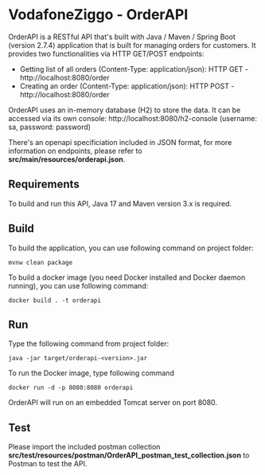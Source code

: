 # VodafoneZiggo - OrderAPI
OrderAPI is a RESTful API that's built with Java / Maven / Spring Boot (version 2.7.4) application that is built for managing orders for customers. 
It provides two functionalities via HTTP GET/POST endpoints: 
  - Getting list of all orders (Content-Type: application/json): HTTP GET - http://localhost:8080/order
  - Creating an order (Content-Type: application/json): HTTP POST - http://localhost:8080/order

OrderAPI uses an in-memory database (H2) to store the data. It can be accessed via its own console: http://localhost:8080/h2-console (username: sa, password: password)

There's an openapi specificiation included in JSON format, for more information on endpoints, please refer to <b>src/main/resources/orderapi.json</b>.
## Requirements
To build and run this API, Java 17 and Maven version 3.x is required.
## Build
To build the application, you can use following command on project folder:
```
mvnw clean package
```
To build a docker image (you need Docker installed and Docker daemon running), you can use following command:
```
docker build . -t orderapi
```
## Run
Type the following command from project folder:
```
java -jar target/orderapi-<version>.jar
```
To run the Docker image, type following command
```
docker run -d -p 8080:8080 orderapi
```
OrderAPI will run on an embedded Tomcat server on port 8080.
## Test
Please import the included postman collection <b>src/test/resources/postman/OrderAPI_postman_test_collection.json</b> to Postman to test the API. 



